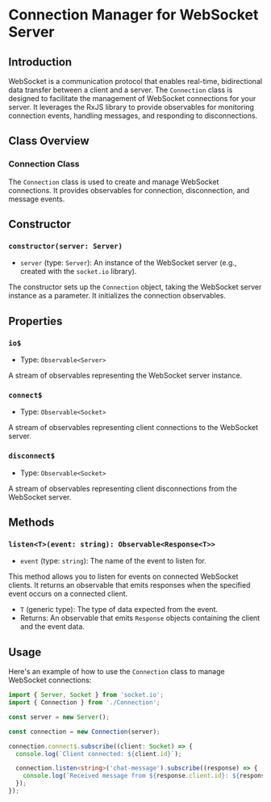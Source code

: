 # Connection Manager for WebSocket Server

## Introduction

WebSocket is a communication protocol that enables real-time, bidirectional data transfer between a client and a server. The `Connection` class is designed to facilitate the management of WebSocket connections for your server. It leverages the RxJS library to provide observables for monitoring connection events, handling messages, and responding to disconnections.

## Class Overview

### Connection Class

The `Connection` class is used to create and manage WebSocket connections. It provides observables for connection, disconnection, and message events.

## Constructor

### `constructor(server: Server)`

- `server` (type: `Server`): An instance of the WebSocket server (e.g., created with the `socket.io` library).

The constructor sets up the `Connection` object, taking the WebSocket server instance as a parameter. It initializes the connection observables.

## Properties

### `io$`

- Type: `Observable<Server>`

A stream of observables representing the WebSocket server instance.

### `connect$`

- Type: `Observable<Socket>`

A stream of observables representing client connections to the WebSocket server.

### `disconnect$`

- Type: `Observable<Socket>`

A stream of observables representing client disconnections from the WebSocket server.

## Methods

### `listen<T>(event: string): Observable<Response<T>>`

- `event` (type: `string`): The name of the event to listen for.

This method allows you to listen for events on connected WebSocket clients. It returns an observable that emits responses when the specified event occurs on a connected client.

- `T` (generic type): The type of data expected from the event.
- Returns: An observable that emits `Response` objects containing the client and the event data.

## Usage

Here's an example of how to use the `Connection` class to manage WebSocket connections:

```typescript
import { Server, Socket } from 'socket.io';
import { Connection } from './Connection';

const server = new Server();

const connection = new Connection(server);

connection.connect$.subscribe((client: Socket) => {
  console.log(`Client connected: ${client.id}`);

  connection.listen<string>('chat-message').subscribe((response) => {
    console.log(`Received message from ${response.client.id}: ${response.data}`);
  });
});
```
